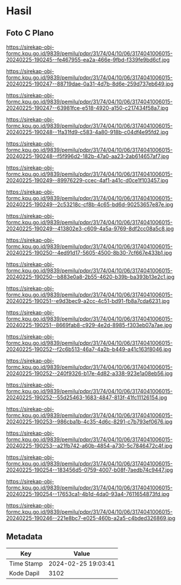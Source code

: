# Hasil

## Foto C Plano

https://sirekap-obj-formc.kpu.go.id/9839/pemilu/pdpr/31/74/04/10/06/3174041006015-20240225-190245--fe467955-ea2a-466e-9fbd-f339fe9bd6cf.jpg

https://sirekap-obj-formc.kpu.go.id/9839/pemilu/pdpr/31/74/04/10/06/3174041006015-20240225-190247--88719dae-0a31-4d7b-8d6e-259d737eb649.jpg

https://sirekap-obj-formc.kpu.go.id/9839/pemilu/pdpr/31/74/04/10/06/3174041006015-20240225-190247--63981fce-e518-4920-a150-c217434f58a7.jpg

https://sirekap-obj-formc.kpu.go.id/9839/pemilu/pdpr/31/74/04/10/06/3174041006015-20240225-190248--1fa31fd9-c583-4a80-918b-c04df4e95fd2.jpg

https://sirekap-obj-formc.kpu.go.id/9839/pemilu/pdpr/31/74/04/10/06/3174041006015-20240225-190248--f5f996d2-182b-47a0-aa23-2ab614657af7.jpg

https://sirekap-obj-formc.kpu.go.id/9839/pemilu/pdpr/31/74/04/10/06/3174041006015-20240225-190249--89976229-ccec-4af1-a41c-d0ce1f103457.jpg

https://sirekap-obj-formc.kpu.go.id/9839/pemilu/pdpr/31/74/04/10/06/3174041006015-20240225-190249--2c53218c-cf8b-4c65-bd6d-90253657e87e.jpg

https://sirekap-obj-formc.kpu.go.id/9839/pemilu/pdpr/31/74/04/10/06/3174041006015-20240225-190249--413802e3-c609-4a5a-9769-8df2cc08a5c8.jpg

https://sirekap-obj-formc.kpu.go.id/9839/pemilu/pdpr/31/74/04/10/06/3174041006015-20240225-190250--4ed91d17-5605-4500-8b30-7cf667e433b1.jpg

https://sirekap-obj-formc.kpu.go.id/9839/pemilu/pdpr/31/74/04/10/06/3174041006015-20240225-190250--b883e0a8-2b55-4620-b39b-ba393b13e2c1.jpg

https://sirekap-obj-formc.kpu.go.id/9839/pemilu/pdpr/31/74/04/10/06/3174041006015-20240225-190251--e9d3bec9-a2cc-4c51-bd91-fb8a7cda6231.jpg

https://sirekap-obj-formc.kpu.go.id/9839/pemilu/pdpr/31/74/04/10/06/3174041006015-20240225-190251--8669fab8-c929-4e2d-8985-f303eb07a7ae.jpg

https://sirekap-obj-formc.kpu.go.id/9839/pemilu/pdpr/31/74/04/10/06/3174041006015-20240225-190252--f2c6b513-46a7-4a2b-b449-a41c163f8046.jpg

https://sirekap-obj-formc.kpu.go.id/9839/pemilu/pdpr/31/74/04/10/06/3174041006015-20240225-190252--240f9326-b17e-4d82-a338-923e1a08eb56.jpg

https://sirekap-obj-formc.kpu.go.id/9839/pemilu/pdpr/31/74/04/10/06/3174041006015-20240225-190252--55d25463-1683-4847-813f-41fc11126154.jpg

https://sirekap-obj-formc.kpu.go.id/9839/pemilu/pdpr/31/74/04/10/06/3174041006015-20240225-190253--986cba1b-4c35-4d6c-8291-c7b793ef0676.jpg

https://sirekap-obj-formc.kpu.go.id/9839/pemilu/pdpr/31/74/04/10/06/3174041006015-20240225-190253--a21fb742-a60b-4854-a730-5c7846472c4f.jpg

https://sirekap-obj-formc.kpu.go.id/9839/pemilu/pdpr/31/74/04/10/06/3174041006015-20240225-190254--183456d5-0759-4007-b08f-7aedb74c9447.jpg

https://sirekap-obj-formc.kpu.go.id/9839/pemilu/pdpr/31/74/04/10/06/3174041006015-20240225-190254--17653ca1-4b1d-4da0-93a4-7611654873fd.jpg

https://sirekap-obj-formc.kpu.go.id/9839/pemilu/pdpr/31/74/04/10/06/3174041006015-20240225-190246--221e8bc7-e025-460b-a2a5-c4bded326869.jpg


## Metadata

| Key        | Value               |
| ---------- | ------------------- |
| Time Stamp | 2024-02-25 19:03:41 |
| Kode Dapil | 3102                |



